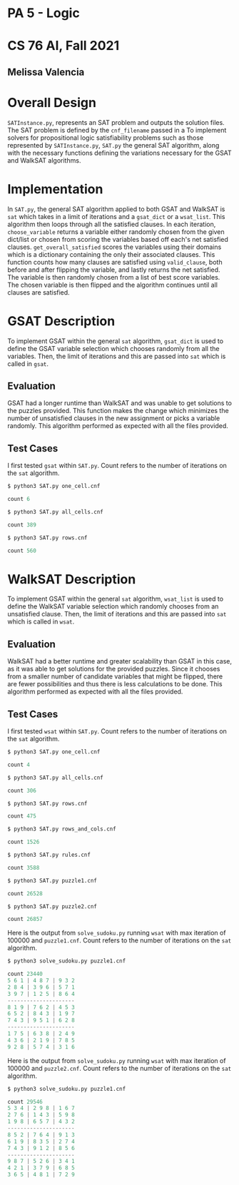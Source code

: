 # PA 5 - Logic
# CS 76 AI, Fall 2021
## Melissa Valencia
# Overall Design
`SATInstance.py`, represents an SAT problem and outputs the solution files. The SAT problem is defined by the `cnf_filename` passed in a To implement solvers for propositional logic satisfiability problems such as those represented by `SATInstance.py`, `SAT.py` the general SAT algorithm, along with the necessary functions defining the variations necessary for the  GSAT and WalkSAT algorithms. 
# Implementation
In `SAT.py`, the general SAT algorithm applied to both GSAT and WalkSAT is `sat` which takes in a limit of iterations and a `gsat_dict` or a `wsat_list`. This algorithm then loops through all the satisfied clauses. In each iteration, `choose_variable` returns a variable either randomly chosen from the given dict/list or chosen from scoring the variables based off each's net satisfied clauses. `get_overall_satisfied` scores the variables using their domains which is a dictionary containing the only their associated clauses. This function counts how many clauses are satisfied using `valid_clause`, both before and after flipping the variable, and lastly returns the net satisfied. The variable is then randomly chosen from a list of best score variables. The chosen variable is then flipped and the algorithm continues until all clauses are satisfied. 
# GSAT Description
To implement GSAT within the general `sat` algorithm, `gsat_dict` is used to define the GSAT variable selection which chooses randomly from all the variables. Then, the limit of iterations and this are passed into `sat` which is called in `gsat`. 
## Evaluation
GSAT had a longer runtime than WalkSAT and was unable to get solutions to the puzzles provided. This function makes the change which minimizes the number of unsatisfied clauses in the new assignment or picks a variable randomly. This algorithm performed as expected with all the files provided.
## Test Cases
I first tested `gsat` within `SAT.py`. Count refers to the number of iterations on the `sat` algorithm.
```bash
$ python3 SAT.py one_cell.cnf
```
```py
count 6
```
```bash
$ python3 SAT.py all_cells.cnf
```
```py
count 389
```
```bash
$ python3 SAT.py rows.cnf
```
```py
count 560
```
# WalkSAT Description
To implement GSAT within the general `sat` algorithm, `wsat_list` is used to define the WalkSAT variable selection which randomly chooses from an unsatisfied clause. Then, the limit of iterations and this are passed into `sat` which is called in `wsat`. 
## Evaluation
WalkSAT had a better runtime and greater scalability than GSAT in this case, as it was able to get solutions for the provided puzzles. Since it chooses from a smaller number of candidate variables that might be flipped, there are fewer possibilities and thus there is less calculations to be done. This algorithm performed as expected with all the files provided. 
## Test Cases
I first tested `wsat` within `SAT.py`. Count refers to the number of iterations on the `sat` algorithm.
```bash
$ python3 SAT.py one_cell.cnf
```
```py
count 4
```
```bash
$ python3 SAT.py all_cells.cnf
```
```py
count 306
```
```bash
$ python3 SAT.py rows.cnf
```
```py
count 475
```
```bash
$ python3 SAT.py rows_and_cols.cnf
```
```py
count 1526
```
```bash
$ python3 SAT.py rules.cnf
```
```py
count 3588
```
```bash
$ python3 SAT.py puzzle1.cnf
```
```py
count 26528

```
```bash
$ python3 SAT.py puzzle2.cnf
```
```py
count 26857
```
Here is the output from `solve_sudoku.py` running `wsat` with max iteration of 100000 and `puzzle1.cnf`. Count refers to the number of iterations on the `sat` algorithm.
```bash
$ python3 solve_sudoku.py puzzle1.cnf
```
```py
count 23440
5 6 1 | 4 8 7 | 9 3 2 
2 8 4 | 3 9 6 | 5 7 1 
3 9 7 | 1 2 5 | 8 6 4 
---------------------
8 1 9 | 7 6 2 | 4 5 3 
6 5 2 | 8 4 3 | 1 9 7 
7 4 3 | 9 5 1 | 6 2 8 
---------------------
1 7 5 | 6 3 8 | 2 4 9 
4 3 6 | 2 1 9 | 7 8 5 
9 2 8 | 5 7 4 | 3 1 6 
```
Here is the output from `solve_sudoku.py` running `wsat` with max iteration of 100000 and `puzzle2.cnf`. Count refers to the number of iterations on the `sat` algorithm.
```bash
$ python3 solve_sudoku.py puzzle1.cnf
```
```py
count 29546
5 3 4 | 2 9 8 | 1 6 7 
2 7 6 | 1 4 3 | 5 9 8 
1 9 8 | 6 5 7 | 4 3 2 
---------------------
8 5 2 | 7 6 4 | 9 1 3 
6 1 9 | 8 3 5 | 2 7 4 
7 4 3 | 9 1 2 | 8 5 6 
---------------------
9 8 7 | 5 2 6 | 3 4 1 
4 2 1 | 3 7 9 | 6 8 5 
3 6 5 | 4 8 1 | 7 2 9 
```


